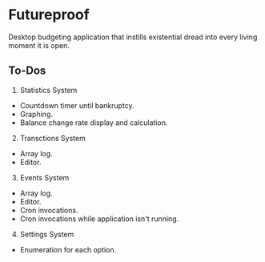 # Futureproof
Desktop budgeting application that instills existential dread into every living moment it is open.

## To-Dos
1. Statistics System
  - Countdown timer until bankruptcy.
  - Graphing.
  - Balance change rate display and calculation.
2. Transctions System
  - Array log.
  - Editor.
3. Events System
  - Array log.
  - Editor.
  - Cron invocations.
  - Cron invocations while application isn't running.
4. Settings System
  - Enumeration for each option.

